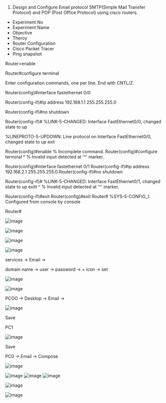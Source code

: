 1. Design and Configure Email protocol SMTP(Simple Mail Transfer Protocol) and POP (Post Office Protocol) using cisco routers.

- Experiment No
- Experiment Name
- Objective
- Theroy
- Router Configuration
- Cisco Packet Tracer
- Ping snapshot



Router>enable

Router#configure terminal

Enter configuration commands, one per line.  End with CNTL/Z.

Router(config)#interface fastethernet 0/0

Router(config-if)#ip address 192.168.1.1 255.255.255.0

Router(config-if)#no shutdown

Router(config-if)#
%LINK-5-CHANGED: Interface FastEthernet0/0, changed state to up

%LINEPROTO-5-UPDOWN: Line protocol on Interface FastEthernet0/0, changed state to up
exit

Router(config)#enable
% Incomplete command.
Router(config)#configure terminal
                     ^
% Invalid input detected at '^' marker.
	
Router(config)#interface fastethernet 0/1
Router(config-if)#ip address 192.168.2.1 255.255.255.0
Router(config-if)#no shutdown

Router(config-if)#
%LINK-5-CHANGED: Interface FastEthernet0/1, changed state to up
exitt
                      ^
% Invalid input detected at '^' marker.
	
Router(config-if)#exit
Router(config)#exit
Router#
%SYS-5-CONFIG_I: Configured from console by console

Router#

![image](https://user-images.githubusercontent.com/47166768/222942972-6b7a2555-b430-459e-abd8-dfe0928af745.png)



![image](https://user-images.githubusercontent.com/47166768/222943003-41bc0cbd-712b-405d-8b48-cf623f4d0fb4.png)

![image](https://user-images.githubusercontent.com/47166768/222943035-9ef126dc-718f-4465-a7ed-ad7bd992923e.png)

![image](https://user-images.githubusercontent.com/47166768/222943069-14c711ee-f9f6-43d7-9351-9aa8823a66ea.png)



services -> Email -> 

domain name -> user -> password -> + icon -> set 

![image](https://user-images.githubusercontent.com/47166768/222943161-e2943b2a-aa79-4773-80c1-dcb63e8266a4.png)

![image](https://user-images.githubusercontent.com/47166768/222943193-6d59bf51-c00f-4580-8ab7-101bdf03a799.png)

PCOO -> Desktop -> Email -> 

![image](https://user-images.githubusercontent.com/47166768/222943258-a2283006-9fd4-4afb-9b8d-ee5140b94db4.png)

Save

PC1

![image](https://user-images.githubusercontent.com/47166768/222943302-18f1dd2a-a998-43cb-8846-7458d7322867.png)

Save

PC0 -> Email -> Compose 

![image](https://user-images.githubusercontent.com/47166768/222943343-a10eb41b-32f0-4833-a88f-1c5291768086.png)


![image](https://user-images.githubusercontent.com/47166768/222943385-ea24cce5-b79a-4928-bf87-7c92db4bd60d.png)
![image](https://user-images.githubusercontent.com/47166768/222943400-8a4b6a52-8660-4129-a788-9516ac140391.png)
![image](https://user-images.githubusercontent.com/47166768/222943641-fcce4af1-cb27-4ad6-bff1-49ec41bda45e.png)


![image](https://user-images.githubusercontent.com/47166768/222943759-df72064e-7f68-4c76-98b0-84fa7cd11705.png)

![image](https://user-images.githubusercontent.com/47166768/222943814-fa95e702-6f21-4988-ae60-269eb27bc4bd.png)




